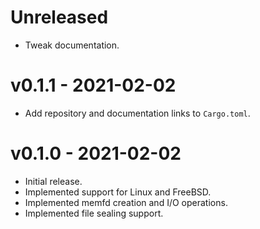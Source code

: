 # Unreleased
* Tweak documentation.

# v0.1.1 - 2021-02-02
* Add repository and documentation links to `Cargo.toml`.

# v0.1.0 - 2021-02-02
* Initial release.
* Implemented support for Linux and FreeBSD.
* Implemented memfd creation and I/O operations.
* Implemented file sealing support.
